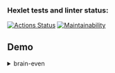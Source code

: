 ### Hexlet tests and linter status:
[![Actions Status](https://github.com/L1tovkin/frontend-project-44/workflows/hexlet-check/badge.svg)](https://github.com/L1tovkin/frontend-project-44/actions)
[![Maintainability](https://api.codeclimate.com/v1/badges/7f6e5320d78ad25663a6/maintainability)](https://codeclimate.com/github/L1tovkin/frontend-project-44/maintainability)

## Demo
<details><summary>brain-even</summary>

[![brain-even](https://asciinema.org/a/KPV4e9Txy1WnJei4xjvxU6Q5f)  

</details>
